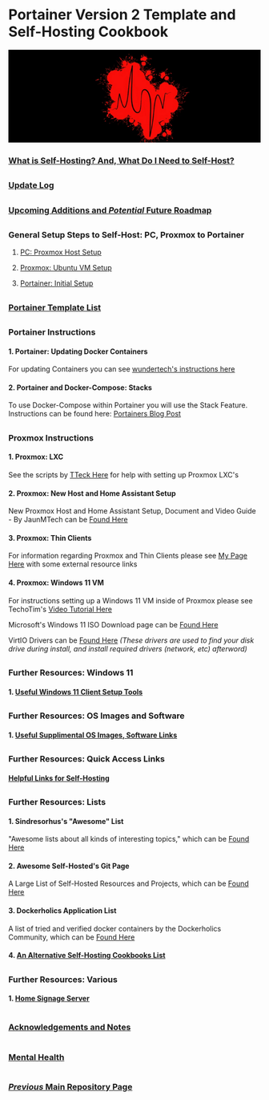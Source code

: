 # Portainer Version 2 Template and Self-Hosting Cookbook

![BannerLogoMid](/branding/images/Banner.png?raw=true "BannerMid")

###  [What is Self-Hosting? And, What Do I Need to Self-Host?](https://github.com/mycroftwilde/portainer_templates/tree/master/TableOfContents/Intro)

##

### [Update Log](https://github.com/mycroftwilde/portainer_templates/tree/master/TableOfContents/Updates/Previous)

##

### [Upcoming Additions and *Potential* Future Roadmap](https://github.com/mycroftwilde/portainer_templates/tree/master/TableOfContents/Future/RM4A)

##

### General Setup Steps to Self-Host: PC, Proxmox to Portainer

1. [PC: Proxmox Host Setup](https://github.com/mycroftwilde/portainer_templates/tree/master/TableOfContents/Proxmox/NewHost)

2. [Proxmox: Ubuntu VM Setup](https://github.com/mycroftwilde/portainer_templates/tree/master/TableOfContents/Proxmox/UbuntuVM)

3. [Portainer: Initial Setup](https://github.com/mycroftwilde/portainer_templates/tree/master/TableOfContents/Portainer)

##

### [Portainer Template List](https://github.com/mycroftwilde/portainer_templates/tree/master/TemplatesList)

##

### Portainer Instructions

#### 1. Portainer: Updating Docker Containers

For updating Containers you can see [wundertech's instructions here](https://www.wundertech.net/how-to-update-a-docker-container-using-portainer)

#### 2. Portainer and Docker-Compose: Stacks

To use Docker-Compose within Portainer you will use the Stack Feature. Instructions can be found here: [Portainers Blog Post](https://www.portainer.io/blog/stacks-docker-compose-the-portainer-way)

##

### Proxmox Instructions

#### 1. Proxmox: LXC

See the scripts by [TTeck Here](https://github.com/tteck/Proxmox) for help with setting up Proxmox LXC's

#### 2. Proxmox: New Host and Home Assistant Setup

New Proxmox Host and Home Assistant Setup, Document and Video Guide - By JaunMTech can be [Found Here](https://www.juanmtech.com/install-proxmox-and-virtualize-home-assistant/)

#### 3. Proxmox: Thin Clients

For information regarding Proxmox and Thin Clients please see [My Page Here](https://github.com/mycroftwilde/portainer_templates/tree/master/TableOfContents/Proxmox/ThinClients) with some external resource links

#### 4. Proxmox: Windows 11 VM

For instructions setting up a Windows 11 VM inside of Proxmox please see TechoTim's [Video Tutorial Here](https://www.youtube.com/watch?v=fupuTkkKPDU)

Microsoft's Windows 11 ISO Download page can be [Found Here](https://www.microsoft.com/en-ca/software-download/windows11)

VirtIO Drivers can be [Found Here](https://github.com/virtio-win/virtio-win-pkg-scripts) 
*(These drivers are used to find your disk drive during install, and install required drivers (network, etc) afterword)* 

##

### Further Resources: Windows 11

#### 1. [Useful Windows 11 Client Setup Tools](https://github.com/mycroftwilde/portainer_templates/tree/master/TableOfContents/Windows/README.md)

##

### Further Resources: OS Images and Software

#### 1. [Useful Supplimental OS Images, Software Links](https://github.com/mycroftwilde/portainer_templates/tree/master/TableOfContents/SoftwareLinks)

##

### Further Resources: Quick Access Links

#### [Helpful Links for Self-Hosting](https://github.com/mycroftwilde/portainer_templates/tree/master/TableOfContents/Links/SelfHosting/README.md)

##

### Further Resources: Lists

#### 1. Sindresorhus's "Awesome" List

"Awesome lists about all kinds of interesting topics," which can be [Found Here](https://github.com/sindresorhus/awesome#books)

#### 2. Awesome Self-Hosted's Git Page 

A Large List of Self-Hosted Resources and Projects, which can be [Found Here](https://github.com/awesome-selfhosted/awesome-selfhosted)

#### 3. Dockerholics Application List 

A list of tried and verified docker containers by the Dockerholics Community, which can be [Found Here](https://github.com/petersem/dockerholics) 

#### 4. [An Alternative Self-Hosting Cookbooks List](https://github.com/mycroftwilde/portainer_templates/tree/master/TableOfContents/Alternative)

##

### Further Resources: Various

#### 1. [Home Signage Server](https://github.com/mycroftwilde/portainer_templates/tree/master/TableOfContents/SignageServer)

#
### [Acknowledgements and Notes](https://github.com/mycroftwilde/portainer_templates/tree/master/TableOfContents/acknowledgements)
#
### [Mental Health](https://github.com/mycroftwilde/portainer_templates/tree/master/TableOfContents/MentalHealth)
#
### [*Previous* Main Repository Page](https://github.com/mycroftwilde/portainer_templates/tree/master/Previous)

